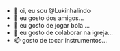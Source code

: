 - 👋 oi, eu sou @Lukinhalindo
- 👀 eu gosto dos amigos...
- 🌱 eu gosto de jogar bola ...
- 💞️ eu gosto de colaborar na igreja...
- 📫 gosto de tocar instrumentos...

<!---
Lukinhalindo/Lukinhalindo is a ✨ special ✨ repository because its `README.md` (this file) appears on your GitHub profile.
You can click the Preview link to take a look at your changes.
--->
